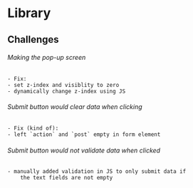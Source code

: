 # Library
## Challenges
###### Making the pop-up screen
    - Fix:
    - set z-index and visiblity to zero
    - dynamically change z-index using JS
###### Submit button would clear data when clicking
    - Fix (kind of):
    - left `action` and `post` empty in form element
###### Submit button would not validate data when clicked
    - manually added validation in JS to only submit data if
        the text fields are not empty
    
